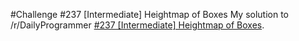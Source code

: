 #Challenge #237 [Intermediate] Heightmap of Boxes
My solution to /r/DailyProgrammer [#237 [Intermediate] Heightmap of Boxes](https://www.reddit.com/r/dailyprogrammer/comments/3pnd3t/20151021_challenge_237_intermediate_heighmap_of/).